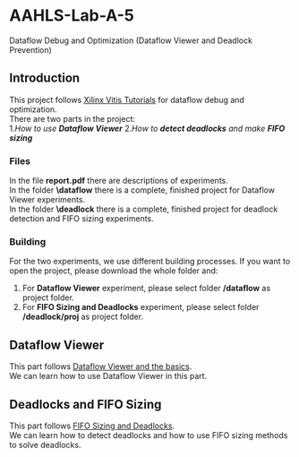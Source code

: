 # AAHLS-Lab-A-5
Dataflow Debug and Optimization (Dataflow Viewer and Deadlock Prevention)
## Introduction
This project follows [Xilinx Vitis Tutorials](https://github.com/Xilinx/Vitis-Tutorials/tree/2022.1/Hardware_Acceleration/Feature_Tutorials/03-dataflow_debug_and_optimization) for dataflow debug and optimization.  
There are two parts in the project:  
1._How to use **Dataflow Viewer**_
2._How to **detect deadlocks** and make **FIFO sizing**_
### Files
In the file **report.pdf** there are descriptions of experiments.  
In the folder **\dataflow** there is a complete, finished project for Dataflow Viewer experiments.  
In the folder **\deadlock** there is a complete, finished project for deadlock detection and FIFO sizing experiments.
### Building
For the two experiments, we use different building processes. If you want to open the project, please download the whole folder and:  
1. For **Dataflow Viewer** experiment, please select folder **/dataflow** as project folder.  
2. For **FIFO Sizing and Deadlocks** experiment, please select folder **/deadlock/proj** as project folder.
## Dataflow Viewer
This part follows [Dataflow Viewer and the basics](https://github.com/Xilinx/Vitis-Tutorials/blob/2022.1/Hardware_Acceleration/Feature_Tutorials/03-dataflow_debug_and_optimization/dataflow_viewer.md).  
We can learn how to use Dataflow Viewer in this part.
## Deadlocks and FIFO Sizing
This part follows [FIFO Sizing and Deadlocks](https://github.com/Xilinx/Vitis-Tutorials/blob/2022.1/Hardware_Acceleration/Feature_Tutorials/03-dataflow_debug_and_optimization/fifo_sizing_and_deadlocks.md).  
We can learn how to detect deadlocks and how to use FIFO sizing methods to solve deadlocks.
